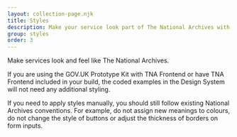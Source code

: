 ```yaml
---
layout: collection-page.njk
title: Styles
description: Make your service look part of The National Archives with guides for applying layout, typography, colour and images.
group: styles
order: 3
---
```


Make services look and feel like The National Archives.

If you are using the GOV.UK Prototype Kit with TNA Frontend or have TNA Frontend included in your build, the coded examples in the Design System will not need any additional styling.

If you need to apply styles manually, you should still follow existing National Archives conventions. For example, do not assign new meanings to colours, do not change the style of buttons or adjust the thickness of borders on form inputs.
